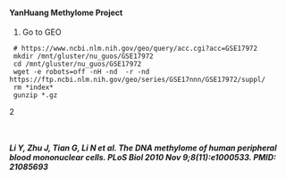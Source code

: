 #### YanHuang Methylome Project

1. Go to GEO
```
 # https://www.ncbi.nlm.nih.gov/geo/query/acc.cgi?acc=GSE17972
 mkdir /mnt/gluster/nu_guos/GSE17972
 cd /mnt/gluster/nu_guos/GSE17972
 wget -e robots=off -nH -nd  -r -nd https://ftp.ncbi.nlm.nih.gov/geo/series/GSE17nnn/GSE17972/suppl/
 rm *index*
 gunzip *.gz
```
2
```


```







##### Li Y, Zhu J, Tian G, Li N et al. The DNA methylome of human peripheral blood mononuclear cells. PLoS Biol 2010 Nov 9;8(11):e1000533. PMID: 21085693
